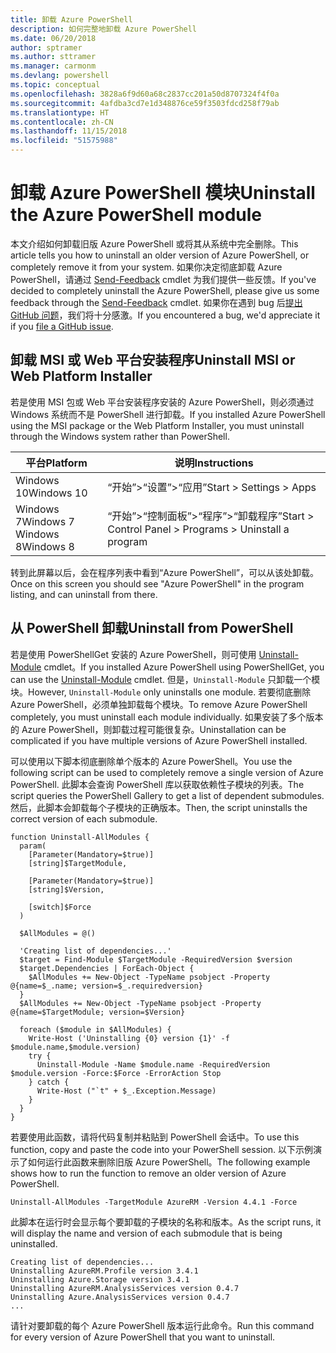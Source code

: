 ```yaml
---
title: 卸载 Azure PowerShell
description: 如何完整地卸载 Azure PowerShell
ms.date: 06/20/2018
author: sptramer
ms.author: sttramer
ms.manager: carmonm
ms.devlang: powershell
ms.topic: conceptual
ms.openlocfilehash: 3828a6f9d60a68c2837cc201a50d8707324f4f0a
ms.sourcegitcommit: 4afdba3cd7e1d348876ce59f3503fdcd258f79ab
ms.translationtype: HT
ms.contentlocale: zh-CN
ms.lasthandoff: 11/15/2018
ms.locfileid: "51575988"
---
```

# <a name="uninstall-the-azure-powershell-module"></a><span data-ttu-id="b9d56-103">卸载 Azure PowerShell 模块</span><span class="sxs-lookup"><span data-stu-id="b9d56-103">Uninstall the Azure PowerShell module</span></span>

<span data-ttu-id="b9d56-104">本文介绍如何卸载旧版 Azure PowerShell 或将其从系统中完全删除。</span><span class="sxs-lookup"><span data-stu-id="b9d56-104">This article tells you how to uninstall an older version of Azure PowerShell, or completely remove it from your system.</span></span> <span data-ttu-id="b9d56-105">如果你决定彻底卸载 Azure PowerShell，请通过 [Send-Feedback](/powershell/module/azurerm.profile/send-feedback) cmdlet 为我们提供一些反馈。</span><span class="sxs-lookup"><span data-stu-id="b9d56-105">If you've decided to completely uninstall the Azure PowerShell, please give us some feedback through the [Send-Feedback](/powershell/module/azurerm.profile/send-feedback) cmdlet.</span></span>
<span data-ttu-id="b9d56-106">如果你在遇到 bug 后[提出 GitHub 问题](https://github.com/azure/azure-powershell/issues)，我们将十分感激。</span><span class="sxs-lookup"><span data-stu-id="b9d56-106">If you encountered a bug, we'd appreciate it if you [file a GitHub issue](https://github.com/azure/azure-powershell/issues).</span></span>

## <a name="uninstall-msi-or-web-platform-installer"></a><span data-ttu-id="b9d56-107">卸载 MSI 或 Web 平台安装程序</span><span class="sxs-lookup"><span data-stu-id="b9d56-107">Uninstall MSI or Web Platform Installer</span></span>

<span data-ttu-id="b9d56-108">若是使用 MSI 包或 Web 平台安装程序安装的 Azure PowerShell，则必须通过 Windows 系统而不是 PowerShell 进行卸载。</span><span class="sxs-lookup"><span data-stu-id="b9d56-108">If you installed Azure PowerShell using the MSI package or the Web Platform Installer, you must uninstall through the Windows system rather than PowerShell.</span></span>

| <span data-ttu-id="b9d56-109">平台</span><span class="sxs-lookup"><span data-stu-id="b9d56-109">Platform</span></span> | <span data-ttu-id="b9d56-110">说明</span><span class="sxs-lookup"><span data-stu-id="b9d56-110">Instructions</span></span> |
|----------|--------------|
| <span data-ttu-id="b9d56-111">Windows 10</span><span class="sxs-lookup"><span data-stu-id="b9d56-111">Windows 10</span></span> | <span data-ttu-id="b9d56-112">“开始”>“设置”>“应用”</span><span class="sxs-lookup"><span data-stu-id="b9d56-112">Start > Settings > Apps</span></span> |
| <span data-ttu-id="b9d56-113">Windows 7</span><span class="sxs-lookup"><span data-stu-id="b9d56-113">Windows 7</span></span> </br><span data-ttu-id="b9d56-114">Windows 8</span><span class="sxs-lookup"><span data-stu-id="b9d56-114">Windows 8</span></span> | <span data-ttu-id="b9d56-115">“开始”>“控制面板”>“程序”>“卸载程序”</span><span class="sxs-lookup"><span data-stu-id="b9d56-115">Start > Control Panel > Programs > Uninstall a program</span></span> |

<span data-ttu-id="b9d56-116">转到此屏幕以后，会在程序列表中看到“Azure PowerShell”，可以从该处卸载。</span><span class="sxs-lookup"><span data-stu-id="b9d56-116">Once on this screen you should see "Azure PowerShell" in the program listing, and can uninstall from there.</span></span>

## <a name="uninstall-from-powershell"></a><span data-ttu-id="b9d56-117">从 PowerShell 卸载</span><span class="sxs-lookup"><span data-stu-id="b9d56-117">Uninstall from PowerShell</span></span>

<span data-ttu-id="b9d56-118">若是使用 PowerShellGet 安装的 Azure PowerShell，则可使用 [Uninstall-Module](/powershell/module/powershellget/uninstall-module) cmdlet。</span><span class="sxs-lookup"><span data-stu-id="b9d56-118">If you installed Azure PowerShell using PowerShellGet, you can use the [Uninstall-Module](/powershell/module/powershellget/uninstall-module) cmdlet.</span></span> <span data-ttu-id="b9d56-119">但是，`Uninstall-Module` 只卸载一个模块。</span><span class="sxs-lookup"><span data-stu-id="b9d56-119">However, `Uninstall-Module` only uninstalls one module.</span></span> <span data-ttu-id="b9d56-120">若要彻底删除 Azure PowerShell，必须单独卸载每个模块。</span><span class="sxs-lookup"><span data-stu-id="b9d56-120">To remove Azure PowerShell completely, you must uninstall each module individually.</span></span> <span data-ttu-id="b9d56-121">如果安装了多个版本的 Azure PowerShell，则卸载过程可能很复杂。</span><span class="sxs-lookup"><span data-stu-id="b9d56-121">Uninstallation can be complicated if you have multiple versions of Azure PowerShell installed.</span></span>

<span data-ttu-id="b9d56-122">可以使用以下脚本彻底删除单个版本的 Azure PowerShell。</span><span class="sxs-lookup"><span data-stu-id="b9d56-122">You use the following script can be used to completely remove a single version of Azure PowerShell.</span></span> <span data-ttu-id="b9d56-123">此脚本会查询 PowerShell 库以获取依赖性子模块的列表。</span><span class="sxs-lookup"><span data-stu-id="b9d56-123">The script queries the PowerShell Gallery to get a list of dependent submodules.</span></span> <span data-ttu-id="b9d56-124">然后，此脚本会卸载每个子模块的正确版本。</span><span class="sxs-lookup"><span data-stu-id="b9d56-124">Then, the script uninstalls the correct version of each submodule.</span></span>

```powershell-interactive
function Uninstall-AllModules {
  param(
    [Parameter(Mandatory=$true)]
    [string]$TargetModule,

    [Parameter(Mandatory=$true)]
    [string]$Version,

    [switch]$Force
  )

  $AllModules = @()

  'Creating list of dependencies...'
  $target = Find-Module $TargetModule -RequiredVersion $version
  $target.Dependencies | ForEach-Object {
    $AllModules += New-Object -TypeName psobject -Property @{name=$_.name; version=$_.requiredversion}
  }
  $AllModules += New-Object -TypeName psobject -Property @{name=$TargetModule; version=$Version}

  foreach ($module in $AllModules) {
    Write-Host ('Uninstalling {0} version {1}' -f $module.name,$module.version)
    try {
      Uninstall-Module -Name $module.name -RequiredVersion $module.version -Force:$Force -ErrorAction Stop
    } catch {
      Write-Host ("`t" + $_.Exception.Message)
    }
  }
}
```

<span data-ttu-id="b9d56-125">若要使用此函数，请将代码复制并粘贴到 PowerShell 会话中。</span><span class="sxs-lookup"><span data-stu-id="b9d56-125">To use this function, copy and paste the code into your PowerShell session.</span></span> <span data-ttu-id="b9d56-126">以下示例演示了如何运行此函数来删除旧版 Azure PowerShell。</span><span class="sxs-lookup"><span data-stu-id="b9d56-126">The following example shows how to run the function to remove an older version of Azure PowerShell.</span></span>

```powershell-interactive
Uninstall-AllModules -TargetModule AzureRM -Version 4.4.1 -Force
```

<span data-ttu-id="b9d56-127">此脚本在运行时会显示每个要卸载的子模块的名称和版本。</span><span class="sxs-lookup"><span data-stu-id="b9d56-127">As the script runs, it will display the name and version of each submodule that is being uninstalled.</span></span>

```output
Creating list of dependencies...
Uninstalling AzureRM.Profile version 3.4.1
Uninstalling Azure.Storage version 3.4.1
Uninstalling AzureRM.AnalysisServices version 0.4.7
Uninstalling Azure.AnalysisServices version 0.4.7
...
```

<span data-ttu-id="b9d56-128">请针对要卸载的每个 Azure PowerShell 版本运行此命令。</span><span class="sxs-lookup"><span data-stu-id="b9d56-128">Run this command for every version of Azure PowerShell that you want to uninstall.</span></span>